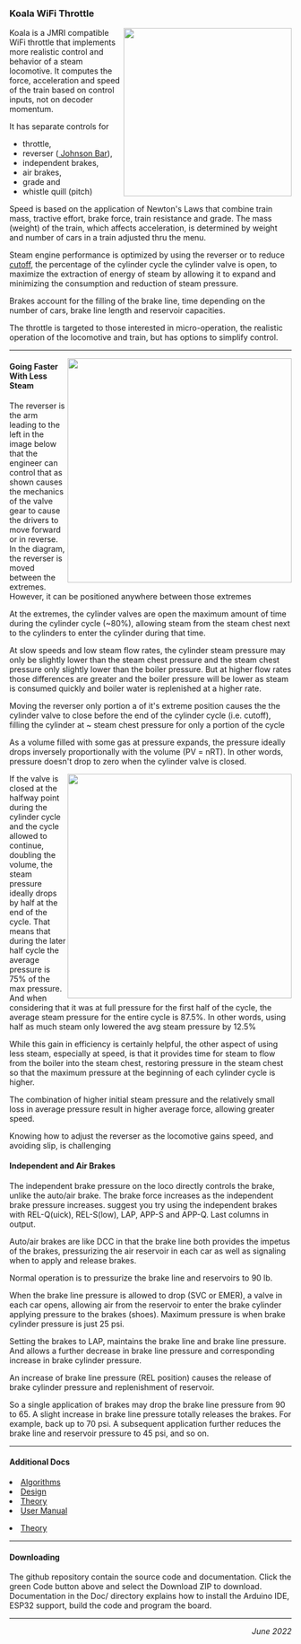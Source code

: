 ### Koala WiFi Throttle

<img width=300 align=right src=https://i.imgur.com/SMV6n7q.jpg>

Koala is a JMRI compatible WiFi throttle 
that implements more realistic control and behavior of a steam locomotive.
It computes the force, acceleration and speed of the train
based on control inputs,
not on decoder momentum.

It has separate controls for
<ul>
 <li> throttle,
 <li> reverser
(<a href=https://en.wikipedia.org/wiki/Johnson_Bar_(locomotive)>
Johnson Bar</a>),
 <li> independent brakes,
 <li> air brakes,
 <li> grade and
 <li> whistle quill (pitch)
</ul>

Speed is based on the application of Newton's Laws that combine
train mass, tractive effort, brake force, train resistance and grade.
The mass (weight) of the train, which affects acceleration,
is determined by weight and number of cars in a train
adjusted thru the menu.

Steam engine performance is optimized by using the reverser or
to reduce
<a href=https://en.wikipedia.org/wiki/Cutoff_(steam_engine)>cutoff</a>,
the percentage of the cylinder cycle the cylinder valve is open,
to maximize the extraction of energy of steam by allowing it to expand and
minimizing the consumption and reduction of steam pressure.

Brakes account for the filling of the brake line,
time depending on the
number of cars, brake line length and reservoir capacities.

The throttle is targeted to those interested in micro-operation,
the realistic operation of the locomotive and train,
but has options to simplify control.

<!-- ------------------------------------------------------  --------------- -->
---
<img src=https://i.stack.imgur.com/6ItJK.gif width=400 align=right>

#### Going Faster With Less Steam

The reverser is the arm leading to the left in the image below that the engineer can control that as shown causes the mechanics of the valve gear to cause the drivers to move forward or in reverse.   In the diagram, the reverser is moved between the extremes.   However, it can be positioned anywhere between those extremes

<p>
At the extremes, the cylinder valves are open the maximum amount of time during the cylinder cycle (~80%), allowing steam from the steam chest next to the cylinders to enter the cylinder during that time.   

<p>
At slow speeds and low steam flow rates, the cylinder steam pressure may only be slightly lower than the steam chest pressure and the steam chest pressure only slightly lower than the boiler pressure.   But at higher flow rates those differences are greater and the boiler pressure will be lower as steam is consumed quickly and boiler water is replenished at a higher rate.

<p>
Moving the reverser only portion a of it's extreme position causes the the cylinder valve to close before the end of the cylinder cycle (i.e. cutoff), filling the cylinder at ~ steam chest pressure for only a portion of the cycle

<p>
As a volume filled with some gas at pressure expands, the pressure ideally drops inversely proportionally with the volume (PV = nRT).   In other words, pressure doesn't drop to zero when the cylinder valve is closed.

<p>
<a href=https://en.wikipedia.org/wiki/Cutoff_(steam_engine)>
<img src=https://upload.wikimedia.org/wikipedia/commons/thumb/6/61/Indicator_diagram_steam_admission.svg/479px-Indicator_diagram_steam_admission.svg.png
width=400 align=right></a>

If the valve is closed at the halfway point during the cylinder cycle and the cycle allowed to continue, doubling the volume, the steam pressure ideally drops by half at the end of the cycle.   That means that during the later half cycle the average pressure is 75% of the max pressure.   And when considering that it was at full pressure for the first half of the cycle, the average steam pressure for the entire cycle is 87.5%.   In other words, using half as much steam only lowered the avg steam pressure by 12.5%

<p>
While this gain in efficiency is certainly helpful, the other aspect of using less steam, especially at speed, is that it provides time for steam to flow from the boiler into the steam chest, restoring pressure in the steam chest so that the maximum pressure at the beginning of each cylinder cycle is higher.

<p>
The combination of higher initial steam pressure and the relatively small loss in average pressure result in higher average force, allowing greater speed.

<p>
Knowing how to adjust the reverser as the locomotive gains speed, and avoiding slip, is challenging

<!-- ------------------------------------------------------  --------------- -->
#### Independent and Air Brakes

The independent brake pressure on the loco directly controls the brake, unlike the auto/air brake.   The brake force increases as the independent brake pressure increases.      suggest you try using the independent brakes with REL-Q(uick), REL-S(low), LAP, APP-S and APP-Q.  Last columns in output.

<p>
Auto/air brakes are like DCC in that the brake line both provides the impetus of the brakes, pressurizing the air reservoir in each car as well as signaling when to apply and release brakes.

<p>
Normal operation is to pressurize the brake line and reservoirs to 90 lb.

<p>
When the brake line pressure is allowed to drop (SVC or EMER), a valve in each car opens, allowing air from the reservoir to enter the brake cylinder applying pressure to the brakes (shoes).    Maximum pressure is when brake cylinder pressure is just 25 psi.

<p>
Setting the brakes to LAP, maintains the brake line and brake line pressure.    And allows a further decrease in brake line pressure and corresponding increase in brake cylinder pressure.

<p>
An increase of brake line pressure (REL position) causes the release of brake cylinder pressure and replenishment of reservoir.

<p>
So a single application of brakes may drop the brake line pressure from 90 to 65.   A slight increase in brake line pressure totally releases the brakes.  For example, back up to 70 psi.   A subsequent application further reduces the brake line and reservoir pressure to 45 psi,  and so on.

<!-- ------------------------------------------------------  --------------- -->
---
#### Additional Docs

<li> <a href=Docs/algorithm_2019.html> Algorithms</a>
<li> <a href=Docs/design.html>         Design</a>
<li> <a href=Docs/theory.html>         Theory</a>
<li> <a href=Docs/userManual.html>     User Manual</a>
<p>
<li> <a href=theory.md>         Theory</a>

<!-- ------------------------------------------------------  --------------- -->
---
#### Downloading

The github repository contain the source code and documentation.
Click the green Code button above and select the Download ZIP to download.
Documentation in the Doc/ directory explains how to
install the Arduino IDE, ESP32 support,
build the code and program the board.

<!-- -----------------------------------------------------  ---------------- -->
<hr>
<p align=right>
<i>June 2022</i>
